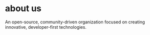 # about us

An open-source, community-driven organization focused on creating innovative, developer-first technologies.
